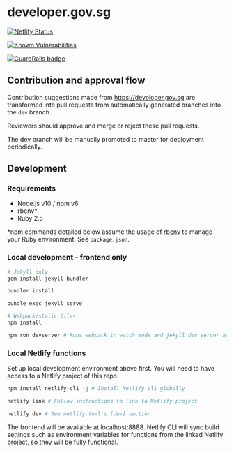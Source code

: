 # developer.gov.sg

[![Netlify Status](https://api.netlify.com/api/v1/badges/780ed541-5952-4726-9aa1-f3d1a58f36c0/deploy-status)](https://app.netlify.com/sites/developer-gov-sg/deploys)

[![Known Vulnerabilities](https://snyk.io//test/github/GovTechSG/developer.gov.sg/badge.svg?targetFile=package.json)](https://snyk.io//test/github/GovTechSG/developer.gov.sg?targetFile=package.json)

[![GuardRails badge](https://badges.guardrails.io/GovTechSG/developer.gov.sg.svg)](https://dashboard.guardrails.io/default/gh/GovTechSG/developer.gov.sg)

## Contribution and approval flow

Contribution suggestions made from https://developer.gov.sg are transformed into pull requests from automatically generated branches into the `dev` branch.

Reviewers should approve and merge or reject these pull requests.

The dev branch will be manually promoted to master for deployment periodically.

## Development

### Requirements

-   Node.js v10 / npm v6
-   rbenv*
-   Ruby 2.5

*npm commands detailed below assume the usage of [rbenv](https://github.com/rbenv/rbenv) to manage your Ruby environment. See `package.json`.

### Local development - frontend only

```sh
# Jekyll only
gem install jekyll bundler

bundler install

bundle exec jekyll serve

# Webpack/static files
npm install

npm run devserver # Runs webpack in watch mode and jekyll dev server as above
```

### Local Netlify functions

Set up local development environment above first.
You will need to have access to a Netlify project of this repo.

```sh
npm install netlify-cli -g # Install Netlify cli globally

netlify link # Follow instructions to link to Netlify project

netlify dev # See netlify.toml's [dev] section
```

The frontend will be available at localhost:8888. Netlify CLI will sync build settings such as environment variables for functions from the linked Netlify project, so they will be fully functional.
